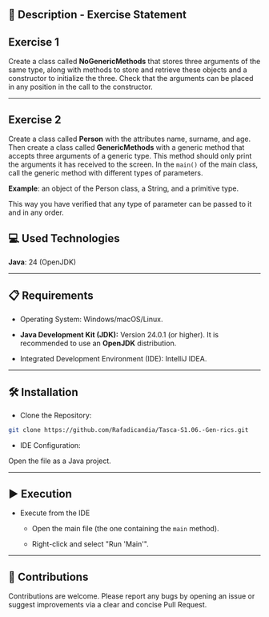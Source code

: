 
## 📄 Description - Exercise Statement



## **Exercise 1**
Create a class called **NoGenericMethods** that stores three arguments of the same type, along with methods to store and retrieve these objects and a constructor to initialize the three. Check that the arguments can be placed in any position in the call to the constructor.

***

## **Exercise 2**
Create a class called **Person** with the attributes name, surname, and age. Then create a class called **GenericMethods** with a generic method that accepts three arguments of a generic type. This method should only print the arguments it has received to the screen. In the `main()` of the main class, call the generic method with different types of parameters.

**Example**: an object of the Person class, a String, and a primitive type.

This way you have verified that any type of parameter can be passed to it and in any order.

## 💻 Used Technologies

**Java**: 24 (OpenJDK)

-----

## 📋 Requirements

- Operating System: Windows/macOS/Linux.

- **Java Development Kit (JDK):** Version 24.0.1 (or higher). It is recommended to use an **OpenJDK** distribution.

- Integrated Development Environment (IDE): IntelliJ IDEA.

-----

## 🛠️ Installation

- Clone the Repository:

```bash
git clone https://github.com/Rafadicandia/Tasca-S1.06.-Gen-rics.git
```

- IDE Configuration:

Open the file as a Java project.

-----

## ▶️ Execution

- Execute from the IDE
    - Open the main file (the one containing the `main` method).

    - Right-click and select "Run 'Main'".

-----

## 🤝 Contributions

Contributions are welcome. Please report any bugs by opening an issue or suggest improvements via a clear and concise Pull Request.